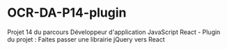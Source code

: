 # OCR-DA-P14-plugin
Projet 14 du parcours Développeur d'application JavaScript React - Plugin du projet : Faites passer une librairie jQuery vers React
